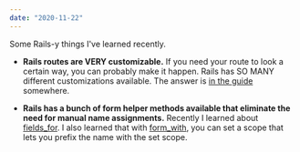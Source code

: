```yaml
---
date: "2020-11-22"
---
```


Some Rails-y things I've learned recently.

- **Rails routes are VERY customizable.**
  If you need your route to look a certain way, you can probably make it happen.
  Rails has SO MANY different customizations available. The answer is [in the guide](https://guides.rubyonrails.org/routing.html) somewhere.

- **Rails has a bunch of form helper methods available that eliminate the need for
  manual name assignments.** Recently I learned about [fields_for](https://apidock.com/rails/ActionView/Helpers/FormHelper/fields_for).
  I also learned that with [form_with](https://apidock.com/rails/ActionView/Helpers/FormHelper/form_with), you can set a
  scope that lets you prefix the name with the set scope.
